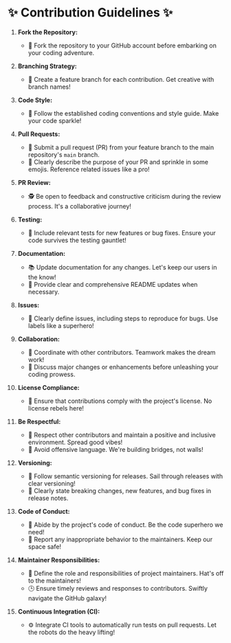 # ✨ Contribution Guidelines ✨

1. **Fork the Repository:**
   - 🍴 Fork the repository to your GitHub account before embarking on your coding adventure.

2. **Branching Strategy:**
   - 🌿 Create a feature branch for each contribution. Get creative with branch names!

3. **Code Style:**
   - 💅 Follow the established coding conventions and style guide. Make your code sparkle!

4. **Pull Requests:**
   - 🚀 Submit a pull request (PR) from your feature branch to the main repository's `main` branch.
   - 📝 Clearly describe the purpose of your PR and sprinkle in some emojis. Reference related issues like a pro!

5. **PR Review:**
   - 🕵️ Be open to feedback and constructive criticism during the review process. It's a collaborative journey!

6. **Testing:**
   - 🧪 Include relevant tests for new features or bug fixes. Ensure your code survives the testing gauntlet!

7. **Documentation:**
   - 📚 Update documentation for any changes. Let's keep our users in the know!
   - 📖 Provide clear and comprehensive README updates when necessary.

8. **Issues:**
   - 🎯 Clearly define issues, including steps to reproduce for bugs. Use labels like a superhero!

9. **Collaboration:**
   - 🤝 Coordinate with other contributors. Teamwork makes the dream work!
   - 💬 Discuss major changes or enhancements before unleashing your coding prowess.

10. **License Compliance:**
    - 📜 Ensure that contributions comply with the project's license. No license rebels here!

11. **Be Respectful:**
    - 🌈 Respect other contributors and maintain a positive and inclusive environment. Spread good vibes!
    - 🚫 Avoid offensive language. We're building bridges, not walls!

12. **Versioning:**
    - 🚢 Follow semantic versioning for releases. Sail through releases with clear versioning!
    - 📣 Clearly state breaking changes, new features, and bug fixes in release notes.

13. **Code of Conduct:**
    - 🤖 Abide by the project's code of conduct. Be the code superhero we need!
    - 🚨 Report any inappropriate behavior to the maintainers. Keep our space safe!

14. **Maintainer Responsibilities:**
    - 🎩 Define the role and responsibilities of project maintainers. Hat's off to the maintainers!
    - 🕒 Ensure timely reviews and responses to contributors. Swiftly navigate the GitHub galaxy!

15. **Continuous Integration (CI):**
    - ⚙️ Integrate CI tools to automatically run tests on pull requests. Let the robots do the heavy lifting!
